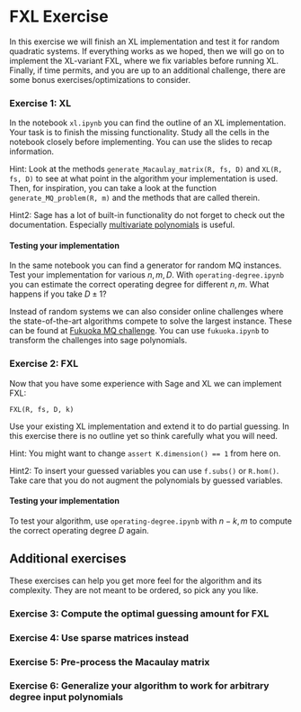 # FXL Exercise

In this exercise we will finish an XL implementation and test it for random quadratic systems.
If everything works as we hoped, then we will go on to implement the XL-variant FXL, where we fix variables before running XL.
Finally, if time permits, and you are up to an additional challenge, there are some bonus exercises/optimizations to consider.

### Exercise 1: XL
In the notebook `xl.ipynb` you can find the outline of an XL implementation.
Your task is to finish the missing functionality.
Study all the cells in the notebook closely before implementing.
You can use the slides to recap information.

Hint: Look at the methods `generate_Macaulay_matrix(R, fs, D)` and `XL(R, fs, D)` to see at what point in the algorithm your implementation is used.
Then, for inspiration, you can take a look at the function `generate_MQ_problem(R, m)` and the methods that are called therein.

Hint2: Sage has a lot of built-in functionality do not forget to check out the documentation. Especially [multivariate polynomials](https://doc.sagemath.org/html/en/reference/polynomial_rings/sage/rings/polynomial/multi_polynomial.html) is useful.

#### Testing your implementation
In the same notebook you can find a generator for random MQ instances. 
Test your implementation for various $n, m, D$.
With `operating-degree.ipynb` you can estimate the correct operating degree for different $n, m$.
What happens if you take $D \pm 1$?

Instead of random systems we can also consider online challenges where the state-of-the-art algorithms compete to solve the largest instance.
These can be found at [Fukuoka MQ challenge](https://www.mqchallenge.org/).
You can use `fukuoka.ipynb` to transform the challenges into sage polynomials.

### Exercise 2: FXL
Now that you have some experience with Sage and XL we can implement FXL:
```
FXL(R, fs, D, k)
```
Use your existing XL implementation and extend it to do partial guessing.
In this exercise there is no outline yet so think carefully what you will need.

Hint: You might want to change `assert K.dimension() == 1` from here on.

Hint2: To insert your guessed variables you can use `f.subs()` or `R.hom()`. Take care that you do not augment the polynomials by guessed variables.

#### Testing your implementation
To test your algorithm, use `operating-degree.ipynb` with $n-k, m$ to compute the correct operating degree $D$ again.

## Additional exercises

These exercises can help you get more feel for the algorithm and its complexity.
They are not meant to be ordered, so pick any you like.

### Exercise 3: Compute the optimal guessing amount for FXL

### Exercise 4: Use sparse matrices instead

### Exercise 5: Pre-process the Macaulay matrix

### Exercise 6: Generalize your algorithm to work for arbitrary degree input polynomials